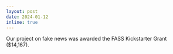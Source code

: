 ```yaml
---
layout: post
date: 2024-01-12
inline: true
---
```

Our project on fake news was awarded the FASS Kickstarter Grant ($14,167).